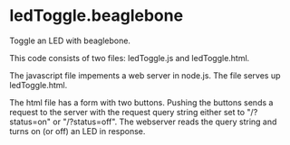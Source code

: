 ledToggle.beaglebone
====================

Toggle an LED with beaglebone.

This code consists of two files: ledToggle.js and ledToggle.html.   

The javascript file impements a web server in node.js.  The file serves up ledToggle.html.

The html file has a form with two buttons.  Pushing the buttons sends a request to the server with the request query string either set to "/?status=on" or "/?status=off".   The webserver reads the query string and turns on (or off) an LED in response.
